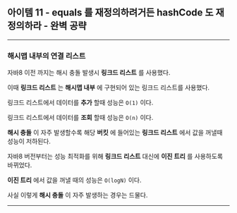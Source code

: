 ## 아이템 11 - equals 를 재정의하려거든 hashCode 도 재정의하라 - 완벽 공략
---

### 해시맵 내부의 연결 리스트

자바8 이전 까지는 해시 충돌 발생시 __링크드 리스트__ 를 사용했다.

이때 __링크드 리스트__ 는 __해시맵 내부__ 에 구현되어 있는 링크드 리스트를 사용했다.

링크드 리스트에서 데이터를 __추가__ 할때 성능은 ``O(1)`` 이다.

링크드 리스트에서 데이터를 __조회__ 할때 성능은 ``O(n)`` 이다.

__해시 충돌__ 이 자주 발생할수록 해당 __버킷__ 에 들어있는 __링크드 리스트__ 에서 값을 꺼낼때 성능이 저하된다.

자바8 버전부터는 성능 최적화를 위해 __링크드 리스트__ 대신에 __이진 트리__ 를 사용하도록 바뀌었다.

__이진 트리__ 에서 값을 꺼낼 때의 성능은 ``O(logN)`` 이다.

사실 이렇게 __해시 충돌__ 이 자주 발생하는 경우는 드물다.

---




 